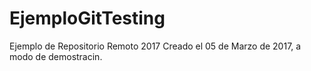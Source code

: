 # EjemploGitTesting
Ejemplo de Repositorio Remoto 2017 
Creado el 05 de Marzo de 2017, a modo de demostracin.
